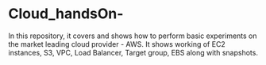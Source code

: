 # Cloud_handsOn-
In this repository, it covers and shows how to perform basic experiments on the market leading cloud provider - AWS. It shows working of EC2 instances, S3, VPC, Load Balancer, Target group, EBS along with snapshots.
